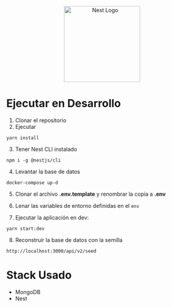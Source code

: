 <p align="center">
  <a href="http://nestjs.com/" target="blank"><img src="https://nestjs.com/img/logo-small.svg" width="200" alt="Nest Logo" /></a>
</p>

# Ejecutar en Desarrollo

1. Clonar el repositorio
2. Ejecutar 


```
yarn install
```
3. Tener Nest CLI instalado 
```
npm i -g @nestjs/cli
```
4. Levantar la base de datos 

```
docker-compose up-d
```

5. Clonar el archivo __.env.template__ y renombrar la copia a __.env__

6. Lenar las variables de entorno definidas en el ```env```

7. Ejecutar la aplicación en dev:

```
yarn start:dev
```

8. Reconstruir la base de datos con la semilla

```
http://localhost:3000/api/v2/seed
```


# Stack Usado
* MongoDB
* Nest 
